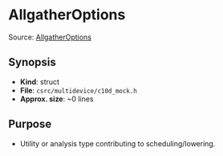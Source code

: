 # AllgatherOptions

Source: [AllgatherOptions](../../../csrc/multidevice/c10d_mock.h#L63)

## Synopsis
- **Kind**: struct
- **File**: `csrc/multidevice/c10d_mock.h`
- **Approx. size**: ~0 lines

## Purpose
- Utility or analysis type contributing to scheduling/lowering.
